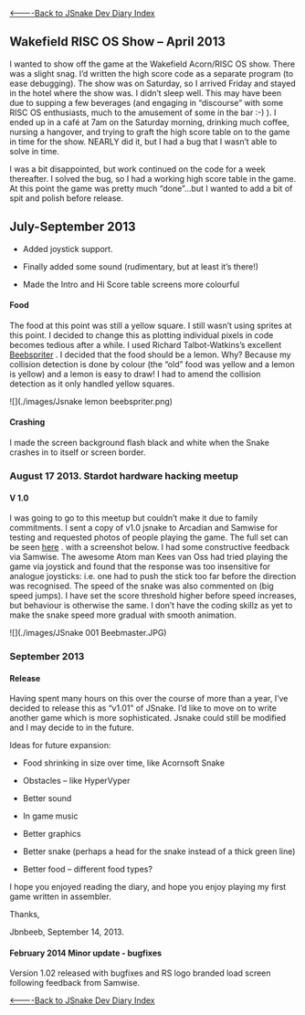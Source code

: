 [&lt;----Back to JSnake Dev Diary Index](JSnakeDevDiary "wikilink")

## Wakefield RISC OS Show – April 2013

I wanted to show off the game at the Wakefield Acorn/RISC OS show. There was a slight snag. I’d written the high score code as a separate program (to ease debugging). The show was on Saturday, so I arrived Friday and stayed in the hotel where the show was. I didn’t sleep well. This may have been due to supping a few beverages (and engaging in “discourse” with some RISC OS enthusiasts, much to the amusement of some in the bar :-) ). I ended up in a café at 7am on the Saturday morning, drinking much coffee, nursing a hangover, and trying to graft the high score table on to the game in time for the show. NEARLY did it, but I had a bug that I wasn’t able to solve in time.

I was a bit disappointed, but work continued on the code for a week thereafter. I solved the bug, so I had a working high score table in the game. At this point the game was pretty much “done”…but I wanted to add a bit of spit and polish before release.

## July-September 2013

- Added joystick support.

- Finally added some sound (rudimentary, but at least it’s there!)

- Made the Intro and Hi Score table screens more colourful

#### Food

The food at this point was still a yellow square. I still wasn’t using sprites at this point. I decided to change this as plotting individual pixels in code becomes tedious after a while. I used Richard Talbot-Watkins’s excellent [Beebspriter](http://www.retrosoftware.co.uk/beebspriter) . I decided that the food should be a lemon. Why? Because my collision detection is done by colour (the “old” food was yellow and a lemon is yellow) and a lemon is easy to draw! I had to amend the collision detection as it only handled yellow squares.

![](./images/Jsnake lemon beebspriter.png)

#### Crashing

I made the screen background flash black and white when the Snake crashes in to itself or screen border.

### August 17 2013. Stardot hardware hacking meetup

#### V 1.0

I was going to go to this meetup but couldn’t make it due to family commitments. I sent a copy of v1.0 jsnake to Arcadian and Samwise for testing and requested photos of people playing the game. The full set can be seen [here](http://www.retrosoftware.co.uk/forum/viewtopic.php?f=94&t=844&sid=5ba3a71754f4e51b01ae2c4fe261e344) . with a screenshot below. I had some constructive feedback via Samwise. The awesome Atom man Kees van Oss had tried playing the game via joystick and found that the response was too insensitive for analogue joysticks: i.e. one had to push the stick too far before the direction was recognised. The speed of the snake was also commented on (big speed jumps). I have set the score threshold higher before speed increases, but behaviour is otherwise the same. I don’t have the coding skillz as yet to make the snake speed more gradual with smooth animation.

![](./images/JSnake 001 Beebmaster.JPG)

### September 2013

#### Release

Having spent many hours on this over the course of more than a year, I’ve decided to release this as “v1.01” of JSnake. I’d like to move on to write another game which is more sophisticated. Jsnake could still be modified and I may decide to in the future.

Ideas for future expansion:

- Food shrinking in size over time, like Acornsoft Snake

- Obstacles – like HyperVyper

- Better sound

- In game music

- Better graphics

- Better snake (perhaps a head for the snake instead of a thick green line)

- Better food – different food types?

I hope you enjoyed reading the diary, and hope you enjoy playing my first game written in assembler.

Thanks,

Jbnbeeb, September 14, 2013.

#### February 2014 Minor update - bugfixes

Version 1.02 released with bugfixes and RS logo branded load screen following feedback from Samwise.

[&lt;----Back to JSnake Dev Diary Index](JSnakeDevDiary "wikilink")

